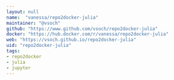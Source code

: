 ```yaml
---
layout: null
name:  "vanessa/repo2docker-julia"
maintainer: "@vsoch"
github: "https://www.github.com/vsoch/repo2docker-julia"
docker: "https://hub.docker.com/r/vanessa/repo2docker-julia"
web: "https://vsoch.github.io/repo2docker-julia"
uid: "repo2docker-julia"
tags:
- repo2docker
- julia
- jupyter
---
```

